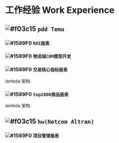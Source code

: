 # 工作经验 Work Experience 

## ![#f03c15](https://placehold.it/15/f03c15/000000?text=+) `pdd Temu`

### ![#1589F0](https://placehold.it/15/1589F0/000000?text=+) `ROI报表`

### ![#1589F0](https://placehold.it/15/1589F0/000000?text=+) `物流域CDM模型开发`

### ![#1589F0](https://placehold.it/15/1589F0/000000?text=+) `交易核心指标报表`

lambda 架构

### ![#1589F0](https://placehold.it/15/1589F0/000000?text=+) `top2000商品报表`

lambda 架构

## ![#f03c15](https://placehold.it/15/f03c15/000000?text=+) `hw(Netcom Altran)`

### ![#1589F0](https://placehold.it/15/1589F0/000000?text=+) `项目管理报表`
